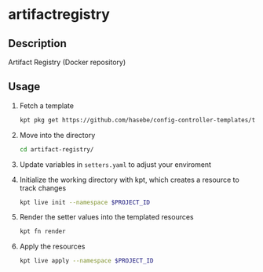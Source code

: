 # artifactregistry

## Description
Artifact Registry (Docker repository)

## Usage

1. Fetch a template

   ```sh
   kpt pkg get https://github.com/hasebe/config-controller-templates/template2/artifact-registry artifact-registry
   ```

1. Move into the directory

   ```sh
   cd artifact-registry/
   ```

1. Update variables in `setters.yaml` to adjust your enviroment

1. Initialize the working directory with kpt, which creates a resource to track changes

   ```sh
   kpt live init --namespace $PROJECT_ID
   ```

1. Render the setter values into the templated resources

   ```sh
   kpt fn render
   ```

1. Apply the resources

   ```sh
   kpt live apply --namespace $PROJECT_ID
   ```
